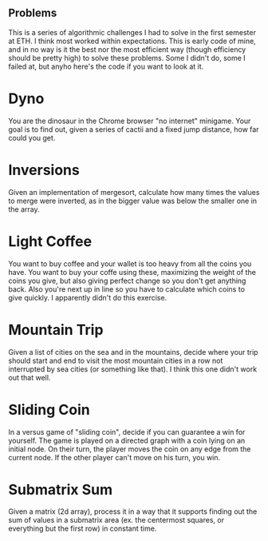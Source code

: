 ## Problems

This is a series of algorithmic challenges I had to solve in the first semester at ETH. I think most worked within expectations. This is early code of mine, and in no way is it the best nor the most efficient way (though efficiency should be pretty high) to solve these problems. Some I didn't do, some I failed at, but anyho here's the code if you want to look at it.

# Dyno

You are the dinosaur in the Chrome browser "no internet" minigame. Your goal is to find out, given a series of cactii and a fixed jump distance, how far could you get.

# Inversions

Given an implementation of mergesort, calculate how many times the values to merge were inverted, as in the bigger value was below the smaller one in the array. 

# Light Coffee

You want to buy coffee and your wallet is too heavy from all the coins you have. You want to buy your coffe using these, maximizing the weight of the coins you give, but also giving perfect change so you don't get anything back. Also you're next up in line so you have to calculate which coins to give quickly. I apparently didn't do this exercise.

# Mountain Trip

Given a list of cities on the sea and in the mountains, decide where your trip should start and end to visit the most mountain cities in a row not interrupted by sea cities (or something like that). I think this one didn't work out that well.

# Sliding Coin

In a versus game of "sliding coin", decide if you can guarantee a win for yourself. The game is played on a directed graph with a coin lying on an initial node. On their turn, the player moves the coin on any edge from the current node. If the other player can't move on his turn, you win.
# Submatrix Sum

Given a matrix (2d array), process it in a way that it supports finding out the sum of values in a submatrix area (ex. the centermost squares, or everything but the first row) in constant time.
